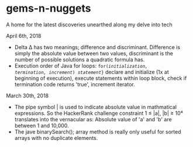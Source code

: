 # gems-n-nuggets
A home for the latest discoveries unearthed along my delve into tech

April 6th, 2018
- 	Delta &#916; has two meanings; difference and discriminant. Difference is simply the absolute value between two values, discriminant is the number of possible solutions a quadratic formula has.
- Execution order of Java for loops: <code>for(<i>initialization, termination, increment</i>) <n><i>statement</i>}</code>
 declare and initialize (1x at beginning of execution), execute statements within loop block, check if termination code returns 'true', increment iterator. 

March 30th, 2018
 - The pipe symbol | is used to indicate absolute value in mathmatical expressions. So the HackerRank challenge constraint 1	&#8804; |a|, |b| &#8805; 10&#8308; translates into the vernacular as: Absolute value of 'a' and 'b' are between 1 and 10,000.
 - The jave binarySearch(); array method is really only useful for sorted arrays with no duplicate elements.
